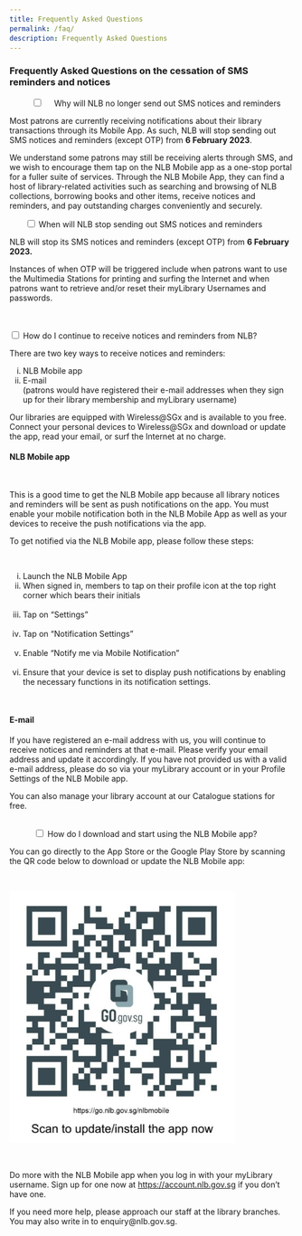 ```yaml
---
title: Frequently Asked Questions
permalink: /faq/
description: Frequently Asked Questions
---
```

<h3>Frequently Asked Questions on the cessation of SMS reminders and notices</h3>
<div class="new-accordion">          
	<input type="checkbox" id="acc1"/>
    <label for="acc2">Why will NLB no longer send out SMS notices and reminders</label>
	<div class="new-accordion-content">
		<p>
			Most patrons are currently receiving notifications about their library transactions through its Mobile App. As such, NLB will stop sending out SMS notices and reminders (except OTP) from <strong>6 February 2023</strong>.
		</p>
		<p>
			We understand some patrons may still be receiving alerts through SMS, and we wish to encourage them tap on the NLB Mobile app as a one-stop portal for a fuller suite of services. Through the NLB Mobile App, they can find a host of library-related activities such as searching and browsing of NLB collections, borrowing books and other items, receive notices and reminders, and pay outstanding charges conveniently and securely.
		</p>
	</div>
</div>
<div class="new-accordion">       
	<input type="checkbox" id="acc2"/>
	<label for="acc3">When will NLB stop sending out SMS notices and reminders</label>
	<div class="new-accordion-content">
		<p>
			NLB will stop its SMS notices and reminders (except OTP) from <strong>6 February 2023.</strong>
		</p>
		<p>
			Instances of when OTP will be triggered include when patrons want to use the Multimedia Stations for printing and surfing the Internet and when patrons want to retrieve and/or reset their myLibrary Usernames and passwords.
		</p>
   	</div> 
</div>
<div class="new-accordion">
	<input type="checkbox" id="acc3"/>
	<label for="acc1">How do I continue to receive notices and reminders from NLB?</label>
	<div class="new-accordion-content">
		<p>
			There are two key ways to receive notices and reminders:
		</p>
		<ol style="list-style-type:lower-roman">
			<li>
				NLB Mobile app
			</li>
			<li>
				E-mail<br/>(patrons would have registered their e-mail addresses when they sign up for their library membership and myLibrary username)
			</li>	
		</ol>
		<p>
			Our libraries are equipped with Wireless@SGx and is available to you free. Connect your personal devices to Wireless@SGx and download or update the app, read your email, or surf the Internet at no charge.
		</p>
		<h4>NLB Mobile app</h4>
        <p>
			This is a good time to get the NLB Mobile app because all library notices and reminders will be sent as push notifications on the app. You must enable your mobile notification both in the NLB Mobile App as well as your devices to receive the push notifications via the app.
		</p>
		<p>
			To get notified via the NLB Mobile app, please follow these steps:
		</p>
        <ol style="list-style-type:lower-roman">
			<li>
				Launch the NLB Mobile App
			</li>
			<li>
				When signed in, members to tap on their profile icon at the top right corner which bears their initials
			</li>
            <li>
				Tap on “Settings”
            </li>
            <li>
				Tap on “Notification Settings”
            </li>
            <li>
				Enable “Notify me via Mobile Notification”
            </li>
            <li>
				Ensure that your device is set to display push notifications by enabling the necessary functions in its notification settings.
			</li>
		</ol>            
		<h4>E-mail</h4>
		<p>
			If you have registered an e-mail address with us, you will continue to receive notices and reminders at that e-mail. Please verify your email address and update it accordingly. If you have not provided us with a valid e-mail address, please do so via your myLibrary account or in your 
			Profile Settings of the NLB Mobile app.
		</p>
		<p>
			You can also manage your library account at our Catalogue stations for free.
		</p>
	</div>
</div> 
<div class="new-accordion">          
	<input type="checkbox" id="acc4"/>
	<label for="acc4">How do I download and start using the NLB Mobile app?</label>
	<div class="new-accordion-content">
		<p>
			You can go directly to the App Store or the Google Play Store by scanning the QR code below to download or update the NLB Mobile app:
		</p>
        <p>
			<div style="max-width: 400px">
				<img src="/images/QR code FAQ.jpg" alt="QRcode FAQ" />
			</div>
		</p>
        <p>
			Do more with the NLB Mobile app when you log in with your myLibrary username. Sign up for one now at <a href="https://account.nlb.gov.sg">https://account.nlb.gov.sg</a> if you don’t have one.
		</p>
		<p>
			If you need more help, please approach our staff at the library branches. You may also write in to enquiry@nlb.gov.sg. 
		</p>
 	</div>
</div>
